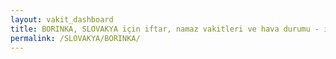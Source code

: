 ```yaml
---
layout: vakit_dashboard
title: BORINKA, SLOVAKYA için iftar, namaz vakitleri ve hava durumu - ilçe/eyalet seç
permalink: /SLOVAKYA/BORINKA/
---
```


<script type="text/javascript">
  var GLOBAL_COUNTRY = 'SLOVAKYA';
  var GLOBAL_CITY = 'BORINKA';
  var GLOBAL_STATE = '';
  var lat = 72;
  var lon = 21;
</script>

